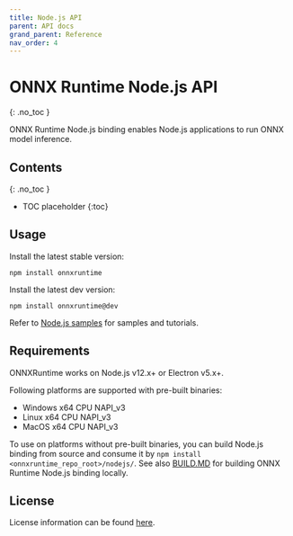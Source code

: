```yaml
---
title: Node.js API
parent: API docs
grand_parent: Reference
nav_order: 4
---
```


# ONNX Runtime Node.js API
{: .no_toc }

ONNX Runtime Node.js binding enables Node.js applications to run ONNX model inference.

## Contents
{: .no_toc }

* TOC placeholder
{:toc}

## Usage

Install the latest stable version:

```
npm install onnxruntime
```

Install the latest dev version:

```
npm install onnxruntime@dev
```

Refer to [Node.js samples](.https://github.com/microsoft/onnxruntime/tree/master/samples/nodejs) for samples and tutorials.

## Requirements

ONNXRuntime works on Node.js v12.x+ or Electron v5.x+.

Following platforms are supported with pre-built binaries:

- Windows x64 CPU NAPI_v3
- Linux x64 CPU NAPI_v3
- MacOS x64 CPU NAPI_v3

To use on platforms without pre-built binaries, you can build Node.js binding from source and consume it by `npm install <onnxruntime_repo_root>/nodejs/`. See also [BUILD.MD](../how-to/build.md#apis-and-language-bindings) for building ONNX Runtime Node.js binding locally.

## License

License information can be found [here](../README.md#license).
